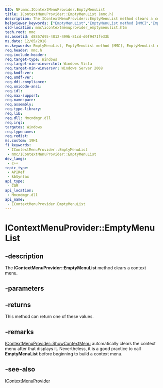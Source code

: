 ```yaml
---
UID: NF:mmc.IContextMenuProvider.EmptyMenuList
title: IContextMenuProvider::EmptyMenuList (mmc.h)
description: The IContextMenuProvider::EmptyMenuList method clears a context menu.
helpviewer_keywords: ["EmptyMenuList","EmptyMenuList method [MMC]","EmptyMenuList method [MMC]","IContextMenuProvider interface","IContextMenuProvider interface [MMC]","EmptyMenuList method","IContextMenuProvider.EmptyMenuList","IContextMenuProvider::EmptyMenuList","_slate_icontextmenuprovider_emptymenulist","mmc.icontextmenuprovider_emptymenulist","mmc/IContextMenuProvider::EmptyMenuList"]
old-location: mmc\icontextmenuprovider_emptymenulist.htm
tech.root: mmc
ms.assetid: d8867d95-4812-499b-81cd-d0f9471fe33b
ms.date: 12/05/2018
ms.keywords: EmptyMenuList, EmptyMenuList method [MMC], EmptyMenuList method [MMC],IContextMenuProvider interface, IContextMenuProvider interface [MMC],EmptyMenuList method, IContextMenuProvider.EmptyMenuList, IContextMenuProvider::EmptyMenuList, _slate_icontextmenuprovider_emptymenulist, mmc.icontextmenuprovider_emptymenulist, mmc/IContextMenuProvider::EmptyMenuList
req.header: mmc.h
req.include-header: 
req.target-type: Windows
req.target-min-winverclnt: Windows Vista
req.target-min-winversvr: Windows Server 2008
req.kmdf-ver: 
req.umdf-ver: 
req.ddi-compliance: 
req.unicode-ansi: 
req.idl: 
req.max-support: 
req.namespace: 
req.assembly: 
req.type-library: 
req.lib: 
req.dll: Mmcndmgr.dll
req.irql: 
targetos: Windows
req.typenames: 
req.redist: 
ms.custom: 19H1
f1_keywords:
 - IContextMenuProvider::EmptyMenuList
 - mmc/IContextMenuProvider::EmptyMenuList
dev_langs:
 - c++
topic_type:
 - APIRef
 - kbSyntax
api_type:
 - COM
api_location:
 - Mmcndmgr.dll
api_name:
 - IContextMenuProvider.EmptyMenuList
---
```


# IContextMenuProvider::EmptyMenuList


## -description

The <b>IContextMenuProvider::EmptyMenuList</b> method clears a context menu.

## -parameters

## -returns

This method can return one of these values.

## -remarks

<a href="https://docs.microsoft.com/windows/desktop/api/mmc/nf-mmc-icontextmenuprovider-showcontextmenu">IContextMenuProvider::ShowContextMenu</a> automatically clears the context menu after that displays it. Nevertheless, it is a good practice to call 
<b>EmptyMenuList</b> before beginning to build a context menu.

## -see-also

<a href="https://docs.microsoft.com/windows/desktop/api/mmc/nn-mmc-icontextmenuprovider">IContextMenuProvider</a>

